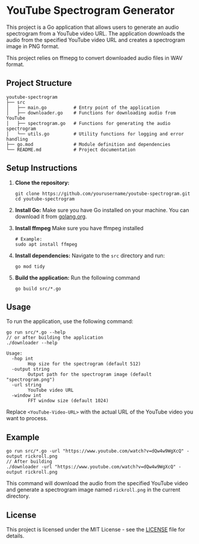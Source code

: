 # YouTube Spectrogram Generator

This project is a Go application that allows users to generate an audio spectrogram from a YouTube video URL. The application downloads the audio from the specified YouTube video URL and creates a spectrogram image in PNG format.

This project relies on ffmepg to convert downloaded audio files in WAV format.

## Project Structure

```
youtube-spectrogram
├── src
│   ├── main.go          # Entry point of the application
│   ├── downloader.go    # Functions for downloading audio from YouTube
│   ├── spectrogram.go   # Functions for generating the audio spectrogram
│   └── utils.go         # Utility functions for logging and error handling
├── go.mod               # Module definition and dependencies
└── README.md            # Project documentation
```

## Setup Instructions

1. **Clone the repository:**
   ```
   git clone https://github.com/yourusername/youtube-spectrogram.git
   cd youtube-spectrogram
   ```

2. **Install Go:** Make sure you have Go installed on your machine. You can download it from [golang.org](https://golang.org/dl/).

3. **Install ffmpeg** Make sure you have ffmpeg installed
   ```
   # Example:
   sudo apt install ffmpeg
   ```

4. **Install dependencies:** Navigate to the `src` directory and run:
   ```
   go mod tidy
   ```

5. **Build the application:** Run the following command
   ```
   go build src/*.go
   ```

## Usage

To run the application, use the following command:

```
go run src/*.go --help
// or after building the application
./downloader --help
```

```
Usage:
  -hop int
        Hop size for the spectrogram (default 512)
  -output string
        Output path for the spectrogram image (default "spectrogram.png")
  -url string
        YouTube video URL
  -window int
        FFT window size (default 1024)
```

Replace `<YouTube-Video-URL>` with the actual URL of the YouTube video you want to process.

## Example

```
go run src/*.go -url "https://www.youtube.com/watch?v=dQw4w9WgXcQ" -output rickroll.png
// After building
./downloader -url "https://www.youtube.com/watch?v=dQw4w9WgXcQ" -output rickroll.png
```

This command will download the audio from the specified YouTube video and generate a spectrogram image named `rickroll.png` in the current directory.

## License

This project is licensed under the MIT License - see the [LICENSE](LICENSE) file for details.